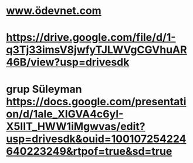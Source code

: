 # www.ödevnet.com





# https://drive.google.com/file/d/1-q3Tj33imsV8jwfyTJLWVgCGVhuAR46B/view?usp=drivesdk



# grup Süleyman https://docs.google.com/presentation/d/1ale_XlGVA4c6yI-X5IIT_HWW1iMgwvas/edit?usp=drivesdk&ouid=100107254224640223249&rtpof=true&sd=true

